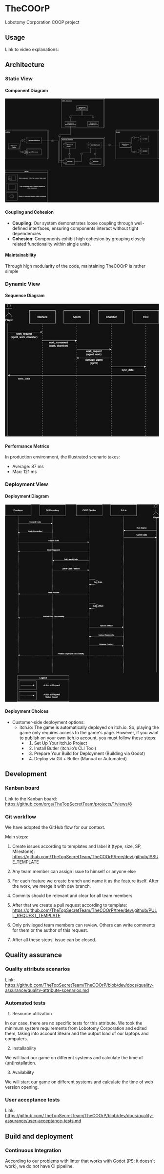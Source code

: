 # TheCOOrP
Lobotomy Corporation COOP project

## Usage

Link to video explanations: 

## Architecture

### Static View

#### Component Diagram
![Component Diagram](docs/architecture/static-view/Static_View.png)

#### Coupling and Cohesion
- **Coupling**: Our system demonstrates loose coupling through well-defined interfaces, ensuring components interact without tight dependencies
- **Cohesion**: Components exhibit high cohesion by grouping closely related functionality within single units.

#### Maintainability
Through high modularity of the code, maintaining TheCOOrP is rather simple

### Dynamic View

#### Sequence Diagram
![Component Diagram](docs/architecture/dynamic-view/Dynamic_View.png)

#### Performance Metrics
In production environment, the illustrated scenario takes:
- Average: 87 ms
- Max: 121 ms

### Deployment View

#### Deployment Diagram
![Component Diagram](docs/architecture/deployment-view/Deployment_View.png)

#### Deployment Choices
- Customer-side deployment options:
  - itch.io: The game is automatically deployed on itch.io. So, playing the game only requires access to the game's page.
    However, if you want to publish on your own itch.io account, you must follow these steps:
    - 1. Set Up Your itch.io Project
    - 2. Install Butler (itch.io’s CLI Tool)
    - 3. Prepare Your Build for Deployment (Building via Godot)
    - 4. Deploy via Git + Butler (Manual or Automated)


## Development

### Kanban board

Link to the Kanban board:
https://github.com/orgs/TheTopSecretTeam/projects/1/views/8

### Git workflow

We have adopted the GitHub flow for our context.

Main steps:

1. Сreate issues according to templates and label it (type, size, SP, Milestone): https://github.com/TheTopSecretTeam/TheCOOrP/tree/dev/.github/ISSUE_TEMPLATE

2. Any team member can assign issue to himself or anyone else

3. For each feature we create branch and name it as the feature itself. After the work, we merge it with dev branch.

4. Commits should be relevant and clear for all team members

5. After that we create a pull request according to template: https://github.com/TheTopSecretTeam/TheCOOrP/tree/dev/.github/PULL_REQUEST_TEMPLATE

6. Only privileged team members can review. Others can write comments for them or the author of this request.

7. After all these steps, issue can be closed.

## Quality assurance

### Quality attribute scenarios

Link: https://github.com/TheTopSecretTeam/TheCOOrP/blob/dev/docs/quality-assurance/quality-attribute-scenarios.md

### Automated tests

1. Resource utilization

In our case, there are no specific tests for this attribute. We took the minimum system requirements from Lobotomy Corporation and edited them, taking into account Steam and the output load of our laptops and computers.

2. Installability

We will load our game on different systems and calculate the time of (un)installation.

3. Availability

We will start our game on different systems and calculate the time of web version opening.

### User acceptance tests

Link: https://github.com/TheTopSecretTeam/TheCOOrP/blob/dev/docs/quality-assurance/user-acceptance-tests.md

## Build and deployment

### Continuous Integration

According to our problems with linter that works with Godot (PS: it doesn`t work), we do not have CI pipeline.
